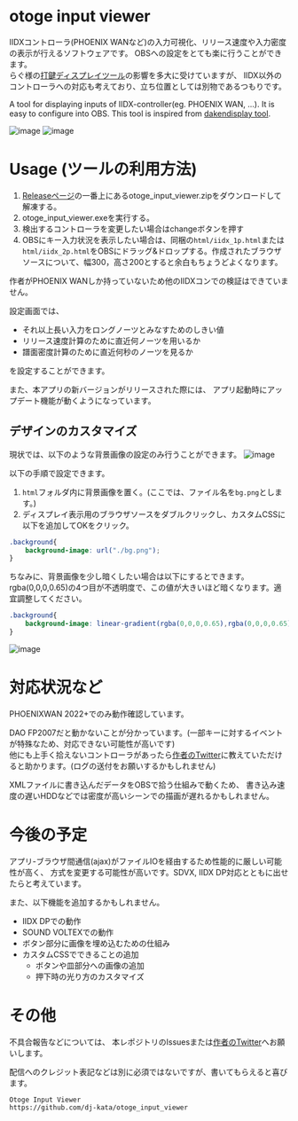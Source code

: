 # otoge input viewer
IIDXコントローラ(PHOENIX WANなど)の入力可視化、リリース速度や入力密度の表示が行えるソフトウェアです。
OBSへの設定をとても楽に行うことができます。  
らぐ様の[打鍵ディスプレイツール](https://rag-oji.com/dakendisplay/)の影響を多大に受けていますが、
IIDX以外のコントローラへの対応も考えており、立ち位置としては別物であるつもりです。

A tool for displaying inputs of IIDX-controller(eg. PHOENIX WAN, ...). It is easy to configure into OBS.
This tool is inspired from [dakendisplay tool](https://rag-oji.com/dakendisplay/).

![image](https://github.com/user-attachments/assets/f520ce3d-441e-4653-9821-1d8e278927fb)
![image](https://github.com/user-attachments/assets/ab1d777a-b197-451d-9431-5707fe389c2f)

# Usage (ツールの利用方法)
1. [Releaseページ](https://github.com/dj-kata/otoge_input_viewer/releases)の一番上にあるotoge_input_viewer.zipをダウンロードして解凍する。
2. otoge_input_viewer.exeを実行する。
3. 検出するコントローラを変更したい場合はchangeボタンを押す
4. OBSにキー入力状況を表示したい場合は、同梱の```html/iidx_1p.html```または```html/iidx_2p.html```をOBSにドラッグ&ドロップする。作成されたブラウザソースについて、幅300，高さ200とすると余白もちょうどよくなります。

作者がPHOENIX WANしか持っていないため他のIIDXコンでの検証はできていません。

設定画面では、
- それ以上長い入力をロングノーツとみなすためのしきい値
- リリース速度計算のために直近何ノーツを用いるか
- 譜面密度計算のために直近何秒のノーツを見るか

を設定することができます。

また、本アプリの新バージョンがリリースされた際には、
アプリ起動時にアップデート機能が動くようになっています。


## デザインのカスタマイズ
現状では、以下のような背景画像の設定のみ行うことができます。
![image](https://github.com/user-attachments/assets/ab1d777a-b197-451d-9431-5707fe389c2f)

以下の手順で設定できます。
1. ```html```フォルダ内に背景画像を置く。(ここでは、ファイル名を```bg.png```とします。)
2. ディスプレイ表示用のブラウザソースをダブルクリックし、カスタムCSSに以下を追加してOKをクリック。

```css
.background{
    background-image: url("./bg.png");
}
```
ちなみに、背景画像を少し暗くしたい場合は以下にするとできます。
rgba(0,0,0,0.65)の4つ目が不透明度で、この値が大きいほど暗くなります。適宜調整してください。
```css
.background{
    background-image: linear-gradient(rgba(0,0,0,0.65),rgba(0,0,0,0.65)),url(bg.png);
}
```

![image](https://github.com/user-attachments/assets/650bcaa2-d5c4-4cc4-97e6-94535b6ba22a)

# 対応状況など
PHOENIXWAN 2022+でのみ動作確認しています。

DAO FP2007だと動かないことが分かっています。(一部キーに対するイベントが特殊なため、対応できない可能性が高いです)  
他にも上手く拾えないコントローラがあったら[作者のTwitter](https://x.com/cold_planet_)に教えていただけると助かります。(ログの送付をお願いするかもしれません)

XMLファイルに書き込んだデータをOBSで拾う仕組みで動くため、
書き込み速度の遅いHDDなどでは密度が高いシーンでの描画が遅れるかもしれません。

# 今後の予定
アプリ-ブラウザ間通信(ajax)がファイルIOを経由するため性能的に厳しい可能性が高く、
方式を変更する可能性が高いです。SDVX, IIDX DP対応とともに出せたらと考えています。

また、以下機能を追加するかもしれません。

- IIDX DPでの動作
- SOUND VOLTEXでの動作
- ボタン部分に画像を埋め込むための仕組み
- カスタムCSSでできることの追加
  - ボタンや皿部分への画像の追加
  - 押下時の光り方のカスタマイズ

# その他
不具合報告などについては、
本レポジトリのIssuesまたは[作者のTwitter](https://x.com/cold_planet_)へお願いします。

配信へのクレジット表記などは別に必須ではないですが、書いてもらえると喜びます。
```
Otoge Input Viewer
https://github.com/dj-kata/otoge_input_viewer
```